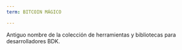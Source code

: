 ```yaml
---
term: BITCOIN MÁGICO

---
```

Antiguo nombre de la colección de herramientas y bibliotecas para desarrolladores BDK.